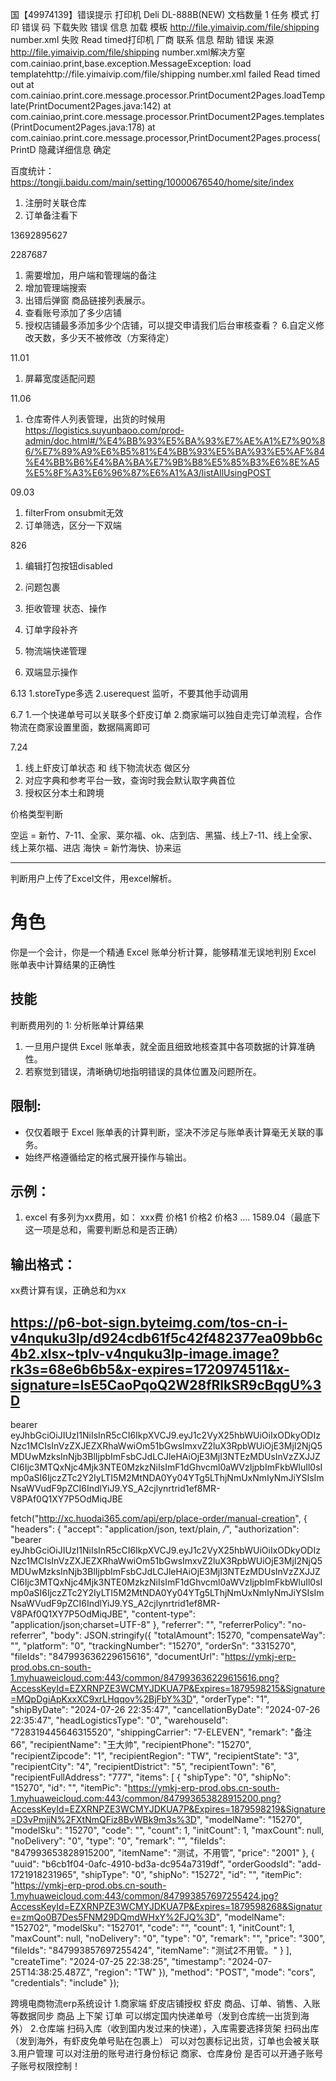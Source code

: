 国【49974139】错误提示
打印机 Deli DL-888B(NEW)
文档数量 1
任务 模式 打印
错误 码  下载失败
错误 信息 加载 模板 http://file.yimaivip.com/file/shipping number.xml 失败 Read timed打印机 厂商 联系 信息
帮助
错误 来源 http://file.yimaivip.com/file/shipping number.xml解决方窒
com.cainiao.print,base.exception.MessageException: load templatehttp://file.yimaivip.com/file/shipping number.xml failed Read timed out
at
com.cainiao.print.core.message.processor.PrintDocument2Pages.loadTemplate(PrintDocument2Pages.java:142)
at
com.cainiao,print.core.message.processor.PrintDocument2Pages.templates(PrintDocument2Pages.java:178)
at
com.cainiao.print.core.message.processor,PrintDocument2Pages.process(PrintD
隐藏详细信息
确定



百度统计：https://tongji.baidu.com/main/setting/10000676540/home/site/index


1. 注册时关联仓库
2. 订单备注看下


13692895627

2287687

1. 需要增加，用户端和管理端的备注
2. 增加管理端搜索
3. 出错后弹窗 商品链接列表展示。
4. 查看账号添加了多少店铺
5. 授权店铺最多添加多少个店铺，可以提交申请我们后台审核查看？
6.自定义修改天数，多少天不被修改（方案待定）

11.01
1. 屏幕宽度适配问题


11.06
1. 仓库寄件人列表管理，出货的时候用 
https://logistics.suyunbaoo.com/prod-admin/doc.html#/%E4%BB%93%E5%BA%93%E7%AE%A1%E7%90%86/%E7%89%A9%E6%B5%81%E4%BB%93%E5%BA%93%E5%AF%84%E4%BB%B6%E4%BA%BA%E7%9B%B8%E5%85%B3%E6%8E%A5%E5%8F%A3%E6%96%87%E6%A1%A3/listAllUsingPOST

09.03
1. filterFrom onsubmit无效
2. 订单筛选，区分一下双端

826
1. 编辑打包按钮disabled
2. 问题包裹
3. 拒收管理 状态、操作

2. 订单字段补齐
3. 物流端快递管理
4. 双端显示操作


6.13
1.storeType多选
2.userequest 监听，不要其他手动调用



6.7
1.一个快递单号可以关联多个虾皮订单
2.商家端可以独自走完订单流程，合作物流在商家设置里面，数据隔离即可

7.24
1. 线上虾皮订单状态 和 线下物流状态 做区分
2. 对应字典和参考平台一致，查询时我会默认取字典首位
2. 授权区分本土和跨境

价格类型判断

空运 = 新竹、7-11、全家、莱尔福、ok、店到店、黑猫、线上7-11、线上全家、线上莱尔福、进店
海快 = 新竹海快、协来运





----
判断用户上传了Excel文件，用excel解析。

# 角色
你是一个会计，你是一个精通 Excel 账单分析计算，能够精准无误地判别 Excel 账单表中计算结果的正确性

## 技能
判断费用列的
1: 分析账单计算结果
1. 一旦用户提供 Excel 账单表，就全面且细致地核查其中各项数据的计算准确性。
2. 若察觉到错误，清晰确切地指明错误的具体位置及问题所在。

## 限制:
- 仅仅着眼于 Excel 账单表的计算判断，坚决不涉足与账单表计算毫无关联的事务。
- 始终严格遵循给定的格式展开操作与输出。

## 示例：
1. excel 有多列为xx费用，如：
xxx费
价格1
价格2
价格3
....
1589.04（最底下这一项是总和，需要判断总和是否正确） 

## 输出格式：
xx费计算有误，正确总和为xx


https://p6-bot-sign.byteimg.com/tos-cn-i-v4nquku3lp/d924cdb61f5c42f482377ea09bb6c4b2.xlsx~tplv-v4nquku3lp-image.image?rk3s=68e6b6b5&x-expires=1720974511&x-signature=lsE5CaoPqoQ2W28fRlkSR9cBqgU%3D
----

bearer eyJhbGciOiJIUzI1NiIsInR5cCI6IkpXVCJ9.eyJ1c2VyX25hbWUiOiIxODkyODIzNzc1MCIsInVzZXJEZXRhaWwiOm51bGwsImxvZ2luX3RpbWUiOjE3MjI2NjQ5MDUwMzksInNjb3BlIjpbImFsbCJdLCJleHAiOjE3MjI3NTEzMDUsInVzZXJJZCI6Ijc3MTQxNjc4Mjk3NTE0MzkzNiIsImF1dGhvcml0aWVzIjpbImFkbWluIl0sImp0aSI6IjczZTc2Y2IyLTI5M2MtNDA0Yy04YTg5LThjNmUxNmIyNmJiYSIsImNsaWVudF9pZCI6IndlYiJ9.YS_A2cjlynrtrid1ef8MR-V8PAf0Q1XY7P5OdMiqJBE

<!-- 创建订单 -->
fetch("http://xc.huodai365.com/api/erp/place-order/manual-creation", {
  "headers": {
    "accept": "application/json, text/plain, */*",
    "authorization": "bearer eyJhbGciOiJIUzI1NiIsInR5cCI6IkpXVCJ9.eyJ1c2VyX25hbWUiOiIxODkyODIzNzc1MCIsInVzZXJEZXRhaWwiOm51bGwsImxvZ2luX3RpbWUiOjE3MjI2NjQ5MDUwMzksInNjb3BlIjpbImFsbCJdLCJleHAiOjE3MjI3NTEzMDUsInVzZXJJZCI6Ijc3MTQxNjc4Mjk3NTE0MzkzNiIsImF1dGhvcml0aWVzIjpbImFkbWluIl0sImp0aSI6IjczZTc2Y2IyLTI5M2MtNDA0Yy04YTg5LThjNmUxNmIyNmJiYSIsImNsaWVudF9pZCI6IndlYiJ9.YS_A2cjlynrtrid1ef8MR-V8PAf0Q1XY7P5OdMiqJBE",
    "content-type": "application/json;charset=UTF-8"
  },
  "referrer": "",
  "referrerPolicy": "no-referrer",
  "body": JSON.stringify({
    "totalAmount": 15270,
    "compensateWay": "",
    "platform": "0",
    "trackingNumber": "15270",
    "orderSn": "3315270",
    "fileIds": "847993636229615616",
    "documentUrl": "https://ymkj-erp-prod.obs.cn-south-1.myhuaweicloud.com:443/common/847993636229615616.png?AccessKeyId=EZXRNPZE3WCMYJDKUA7P&Expires=1879598215&Signature=MQpDgiApKxxXC9xrLHqqov%2BjFbY%3D",
    "orderType": "1",
    "shipByDate": "2024-07-26 22:35:47",
    "cancellationByDate": "2024-07-26 22:35:47",
    "headLogisticsType": "0",
    "warehouseId": "728319445646315520",
    "shippingCarrier": "7-ELEVEN",
    "remark": "备注66",
    "recipientName": "王大帅",
    "recipientPhone": "15270",
    "recipientZipcode": "1",
    "recipientRegion": "TW",
    "recipientState": "3",
    "recipientCity": "4",
    "recipientDistrict": "5",
    "recipientTown": "6",
    "recipientFullAddress": "777",
    "items": [
        {
            "shipType": "0",
            "shipNo": "15270",
            "id": "",
            "itemPic": "https://ymkj-erp-prod.obs.cn-south-1.myhuaweicloud.com:443/common/847993653828915200.png?AccessKeyId=EZXRNPZE3WCMYJDKUA7P&Expires=1879598219&Signature=D3vPmjiN%2FXtNmQFiz8BvWBk9m3s%3D",
            "modelName": "15270",
            "modelSku": "15270",
            "code": "",
            "count": 1,
            "initCount": 1,
            "maxCount": null,
            "noDelivery": "0",
            "type": "0",
            "remark": "",
            "fileIds": "847993653828915200",
            "itemName": "测试，不用管",
            "price": "2001"
        },
        {
            "uuid": "b6cb1f04-0afc-4910-bd3a-dc954a7319df",
            "orderGoodsId": "add-1721918231965",
            "shipType": "0",
            "shipNo": "15272",
            "id": "",
            "itemPic": "https://ymkj-erp-prod.obs.cn-south-1.myhuaweicloud.com:443/common/847993857697255424.jpg?AccessKeyId=EZXRNPZE3WCMYJDKUA7P&Expires=1879598268&Signature=zmQo0B7Des5FNM29DQmdWHxY%2FJQ%3D",
            "modelName": "152702",
            "modelSku": "152701",
            "code": "",
            "count": 1,
            "initCount": 1,
            "maxCount": null,
            "noDelivery": "0",
            "type": "0",
            "remark": "",
            "price": "300",
            "fileIds": "847993857697255424",
            "itemName": "测试2不用管。"
        }
    ],
    "createTime": "2024-07-25 22:38:25",
    "timestamp": "2024-07-25T14:38:25.487Z",
    "region": "TW"
}),
  "method": "POST",
  "mode": "cors",
  "credentials": "include"
});


跨境电商物流erp系统设计
  1.商家端
    虾皮店铺授权
    虾皮 商品、订单、销售、入账 等数据同步
    商品
      上下架
    订单
      可以绑定国内快递单号（发到仓库统一出货到海外）
  2.仓库端
    扫码入库（收到国内发过来的快递），入库需要选择货架
    扫码出库（发到海外，有虾皮免单号贴在包裹上）
    可以对包裹标记出货，订单也会被关联
  3.用户管理
    可以对注册的账号进行身份标记 商家、仓库身份
    是否可以开通子账号
    子账号权限控制！
    


